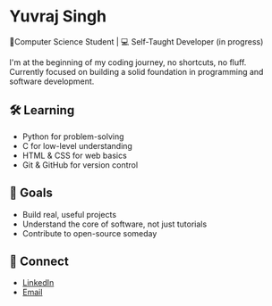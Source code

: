 # Yuvraj Singh

🚀Computer Science Student | 💻 Self-Taught Developer (in progress)

I'm at the beginning of my coding journey, no shortcuts, no fluff.  
Currently focused on building a solid foundation in programming and software development.

## 🛠️ Learning
- Python for problem-solving  
- C for low-level understanding  
- HTML & CSS for web basics  
- Git & GitHub for version control

## 📌 Goals
- Build real, useful projects  
- Understand the core of software, not just tutorials  
- Contribute to open-source someday

## 🔗 Connect
- [LinkedIn](https://www.linkedin.com/in/yuvraj-singh-0b9427368)   
- [Email](mailto:satishyuvraj.singh3178@gmail.com)
